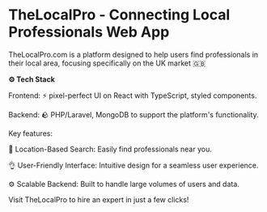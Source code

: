 # TheLocalPro - Connecting Local Professionals Web App

TheLocalPro.com is a platform designed to help users find professionals in their local area, focusing specifically on the UK market 🇬🇧

**⚙️ Tech Stack**

Frontend: ⚡️ pixel-perfect UI on React with TypeScript, styled components.

Backend: 🪨 PHP/Laravel, MongoDB to support the platform's functionality.

Key features:

📍 Location-Based Search: Easily find professionals near you.

👌 User-Friendly Interface: Intuitive design for a seamless user experience.

⚙️ Scalable Backend: Built to handle large volumes of users and data.

Visit TheLocalPro to hire an expert in just a few clicks!
